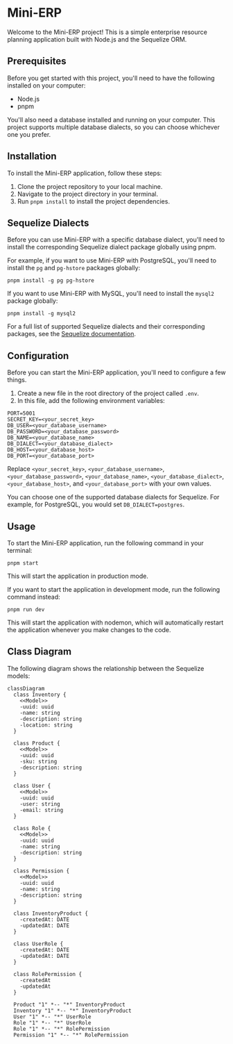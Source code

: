 # Mini-ERP

Welcome to the Mini-ERP project! This is a simple enterprise resource planning application built with Node.js and the Sequelize ORM.

## Prerequisites

Before you get started with this project, you'll need to have the following installed on your computer:

- Node.js
- pnpm

You'll also need a database installed and running on your computer. This project supports multiple database dialects, so you can choose whichever one you prefer.

## Installation

To install the Mini-ERP application, follow these steps:

1. Clone the project repository to your local machine.
2. Navigate to the project directory in your terminal.
3. Run `pnpm install` to install the project dependencies.

## Sequelize Dialects

Before you can use Mini-ERP with a specific database dialect, you'll need to install the corresponding Sequelize dialect package globally using pnpm.

For example, if you want to use Mini-ERP with PostgreSQL, you'll need to install the `pg` and `pg-hstore` packages globally:

```
pnpm install -g pg pg-hstore
```

If you want to use Mini-ERP with MySQL, you'll need to install the `mysql2` package globally:

```
pnpm install -g mysql2
```

For a full list of supported Sequelize dialects and their corresponding packages, see the [Sequelize documentation](https://sequelize.org/).

## Configuration

Before you can start the Mini-ERP application, you'll need to configure a few things.

1. Create a new file in the root directory of the project called `.env`.
2. In this file, add the following environment variables:

```
PORT=5001
SECRET_KEY=<your_secret_key>
DB_USER=<your_database_username>
DB_PASSWORD=<your_database_password>
DB_NAME=<your_database_name>
DB_DIALECT=<your_database_dialect>
DB_HOST=<your_database_host>
DB_PORT=<your_database_port>
```

Replace `<your_secret_key>`, `<your_database_username>`, `<your_database_password>`, `<your_database_name>`, `<your_database_dialect>`, `<your_database_host>`, and `<your_database_port>` with your own values.

You can choose one of the supported database dialects for Sequelize. For example, for PostgreSQL, you would set `DB_DIALECT=postgres`.

## Usage

To start the Mini-ERP application, run the following command in your terminal:

```
pnpm start
```

This will start the application in production mode.

If you want to start the application in development mode, run the following command instead:

```
pnpm run dev
```

This will start the application with nodemon, which will automatically restart the application whenever you make changes to the code.

## Class Diagram

The following diagram shows the relationship between the Sequelize models:

```mermaid
classDiagram
  class Inventory {
    <<Model>>
    -uuid: uuid
    -name: string
    -description: string
    -location: string
  }

  class Product {
    <<Model>>
    -uuid: uuid
    -sku: string
    -description: string
  }

  class User {
    <<Model>>
    -uuid: uuid
    -user: string
    -email: string
  }

  class Role {
    <<Model>>
    -uuid: uuid
    -name: string
    -description: string
  }

  class Permission {
    <<Model>>
    -uuid: uuid
    -name: string
    -description: string
  }

  class InventoryProduct {
    -createdAt: DATE
    -updatedAt: DATE
  }

  class UserRole {
    -createdAt: DATE
    -updatedAt: DATE
  }

  class RolePermission {
    -createdAt
    -updatedAt
  }

  Product "1" *-- "*" InventoryProduct
  Inventory "1" *-- "*" InventoryProduct
  User "1" *-- "*" UserRole
  Role "1" *-- "*" UserRole
  Role "1" *-- "*" RolePermission
  Permission "1" *-- "*" RolePermission
```
